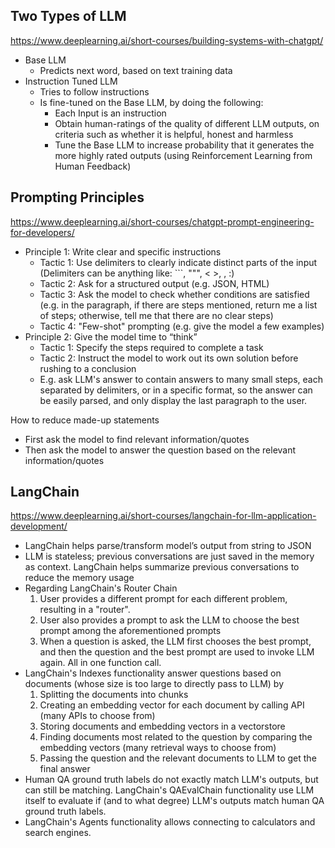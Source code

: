 ## Two Types of LLM

https://www.deeplearning.ai/short-courses/building-systems-with-chatgpt/

- Base LLM
    - Predicts next word, based on text training data
- Instruction Tuned LLM
    - Tries to follow instructions
    - Is fine-tuned on the Base LLM, by doing the following:
        - Each Input is an instruction
        - Obtain human-ratings of the quality of different LLM outputs, on criteria such as whether it is helpful, honest and harmless
        - Tune the Base LLM to increase probability that it generates the more highly rated outputs (using Reinforcement Learning from Human Feedback)

## Prompting Principles

https://www.deeplearning.ai/short-courses/chatgpt-prompt-engineering-for-developers/

- Principle 1: Write clear and specific instructions
    - Tactic 1: Use delimiters to clearly indicate distinct parts of the input (Delimiters can be anything like: ```, """, < >, <tag> </tag>, :)
    - Tactic 2: Ask for a structured output (e.g. JSON, HTML)
    - Tactic 3: Ask the model to check whether conditions are satisfied (e.g. in the paragraph, if there are steps mentioned, return me a list of steps; otherwise, tell me that there are no clear steps)
    - Tactic 4: "Few-shot" prompting (e.g. give the model a few examples)
- Principle 2: Give the model time to “think”
    - Tactic 1: Specify the steps required to complete a task
    - Tactic 2: Instruct the model to work out its own solution before rushing to a conclusion
    - E.g. ask LLM's answer to contain answers to many small steps, each separated by delimiters, or in a specific format, so the answer can be easily parsed, and only display the last paragraph to the user.

How to reduce made-up statements
- First ask the model to find relevant information/quotes
- Then ask the model to answer the question based on the relevant information/quotes

## LangChain

https://www.deeplearning.ai/short-courses/langchain-for-llm-application-development/

- LangChain helps parse/transform model’s output from string to JSON
- LLM is stateless; previous conversations are just saved in the memory as context. LangChain helps summarize previous conversations to reduce the memory usage
- Regarding LangChain's Router Chain
    1. User provides a different prompt for each different problem, resulting in a "router".
    2. User also provides a prompt to ask the LLM to choose the best prompt among the aforementioned prompts
    3. When a question is asked, the LLM first chooses the best prompt, and then the question and the best prompt are used to invoke LLM again. All in one function call.
- LangChain's Indexes functionality answer questions based on documents (whose size is too large to directly pass to LLM) by
    1. Splitting the documents into chunks
    2. Creating an embedding vector for each document by calling API (many APIs to choose from)
    3. Storing documents and embedding vectors in a vectorstore
    4. Finding documents most related to the question by comparing the embedding vectors (many retrieval ways to choose from)
    5. Passing the question and the relevant documents to LLM to get the final answer
- Human QA ground truth labels do not exactly match LLM's outputs, but can still be matching. LangChain's QAEvalChain functionality use LLM itself to evaluate if (and to what degree) LLM's outputs match human QA ground truth labels.
- LangChain's Agents functionality allows connecting to calculators and search engines.
